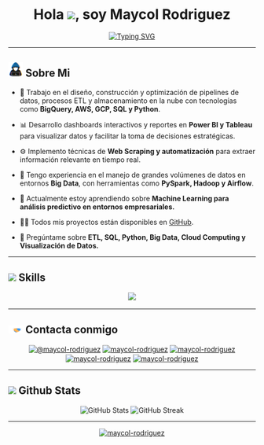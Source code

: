 <h1 align="center">Hola <img src="https://media.giphy.com/media/hvRJCLFzcasrR4ia7z/giphy.gif" width="35">, soy Maycol Rodriguez</h1>

<p align="center">
  <a href="https://git.io/typing-svg">
    <img src="https://readme-typing-svg.demolab.com?font=JetBrains+mono&size=25&pause=1000&color=F7F7F7&center=true&vCenter=true&random=false&width=735&lines=Bachiller+en+Ingeniería+de+Sistemas+e+Informática;Con+Enfoque+en+el+Analisis+de+Datos;Especialista+en+Procesos+ETL+y+Big+Data;Experto+en+Modelado+y+Optimización+de+Datos" alt="Typing SVG" />
  </a>
</p>

<hr>

## <picture><img src="https://github.com/0xAbdulKhalid/0xAbdulKhalid/raw/main/assets/mdImages/about_me.gif" width="30"></picture> **Sobre Mi**

- 💼 Trabajo en el diseño, construcción y optimización de pipelines de datos, procesos ETL y almacenamiento en la nube con tecnologías como **BigQuery, AWS, GCP, SQL y Python**.

- 📊 Desarrollo dashboards interactivos y reportes en **Power BI y Tableau** para visualizar datos y facilitar la toma de decisiones estratégicas.

- ⚙️ Implemento técnicas de **Web Scraping y automatización** para extraer información relevante en tiempo real.

- 🚀 Tengo experiencia en el manejo de grandes volúmenes de datos en entornos **Big Data**, con herramientas como **PySpark, Hadoop y Airflow**.

- 🌱 Actualmente estoy aprendiendo sobre **Machine Learning para análisis predictivo en entornos empresariales.**

- 👨‍💻 Todos mis proyectos están disponibles en [GitHub](https://github.com/Maycol-Rodriguez?tab=repositories).

- 💬 Pregúntame sobre **ETL, SQL, Python, Big Data, Cloud Computing y Visualización de Datos.**

<hr>

## <img src="https://media2.giphy.com/media/QssGEmpkyEOhBCb7e1/giphy.gif?cid=ecf05e47a0n3gi1bfqntqmob8g9aid1oyj2wr3ds3mg700bl&rid=giphy.gif" width ="25"><b> Skills</b>

<p align="center">
  <a href="https://skillicons.dev">
    <img src="https://skillicons.dev/icons?i=python,java,postgres,mysql,mongodb,redis,kafka,tensorflow,sklearn,opencv,aws,gcp,docker,spring,jenkins,ubuntu,linux,githubactions,github,firebase,nextjs,react,astro,ts,tailwind,redux,prisma,postman,pnpm,jest,selenium,latex" />
  </a>
</p>


<hr>

## <img src="https://github.com/0xAbdulKhalid/0xAbdulKhalid/raw/main/assets/mdImages/handshake.gif" width ="35"><b>Contacta conmigo</b>

<p align="center">
<a href="mailto:maycol.rodriguez.ma@gmail.com" target="_blank"><img align="center" src="https://img.shields.io/badge/Gmail-D14836?style=for-the-badge&logo=gmail&logoColor=white" alt="@maycol-rodriguez"/></a>
<a href="https://linkedin.com/in/maycol-rodriguez" target="_blank"><img align="center" src="https://img.shields.io/badge/LinkedIn-0077B5?style=for-the-badge&logo=linkedin&logoColor=white" alt="maycol-rodriguez"/></a>
<a href="https://github.com/maycol-rodriguez" target="_blank"><img align="center" src="https://img.shields.io/badge/GitHub-100000?style=for-the-badge&logo=github&logoColor=white" alt="maycol-rodriguez"/></a>
<a href="https://www.hackerrank.com/profile/Maycol_Rodriguez" target="_blank"><img align="center" src="https://img.shields.io/badge/-Hackerrank-2EC866?style=for-the-badge&logo=HackerRank&logoColor=white" alt="maycol-rodriguez"/></a>
<a href="https://leetcode.com/Maycol-Rodriguez/" target="_blank"><img align="center" src="https://img.shields.io/badge/-LeetCode-FFA116?style=for-the-badge&logo=LeetCode&logoColor=black" alt="maycol-rodriguez"/></a>
</p>

<hr>

## <img src="https://media.giphy.com/media/iY8CRBdQXODJSCERIr/giphy.gif" width="25"> <b>Github Stats</b>

<p align="center">
  <img align="center" src="https://github-readme-stats.vercel.app/api?username=maycol-rodriguez&show_icons=true&theme=blueberry" alt="GitHub Stats" width="400" />
  <img align="center" src="https://github-readme-streak-stats.herokuapp.com?user=maycol-rodriguez&theme=blueberry&border_radius=5" alt="GitHub Streak" width="424" />
</p>

<hr>

<p align="center">
 <a href="https://github.com/maycol-rodriguez"><img src="https://github-profile-summary-cards.vercel.app/api/cards/profile-details?username=maycol-rodriguez&theme=tokyonight&hide_border=true" alt="maycol-rodriguez"/></a>
</p>
